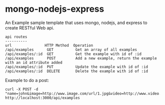 mongo-nodejs-express
====================

An Example sample template that uses mongo, nodejs, and express to create RESTful Web api.

    api routes
    ----------
    url               HTTP Method  Operation
    /api/examples      GET          Get an array of all examples
    /api/examples/:id  GET          Get the example with id of :id
    /api/examples      POST         Add a new example, return the example with an id attribute added
    /api/examples/:id  PUT          Update the example with id of :id
    /api/examples/:id  DELETE       Delete the example with id of :id



Example to do a post:

    curl -X POST -d "name=john&image=http://www.image.com/url/1.jpg&video=http://www.video.com/url/1.mp4&quantity=1&size=3" http://localhost:3000/api/examples

